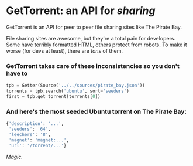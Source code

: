 # GetTorrent: an API for *sharing*

GetTorrent is an API for peer to peer file sharing sites like The Pirate Bay.

File sharing sites are awesome, but they're a total pain for developers.
Some have terribly formatted HTML, others protect from robots.
To make it worse (for devs at least), there are *tons* of them.

### GetTorrent takes care of these inconsistencies so you don't have to
```python
tpb = Getter(Source('../../sources/pirate_bay.json'))
torrents = tpb.search('ubuntu', sort='seeders')
first = tpb.get_torrent(torrents[0])
```
### And here's the most seeded Ubuntu torrent on The Pirate Bay:
```python
{'description': '...',
 'seeders': '64',
 'leechers': '8',
 'magnet': 'magnet:...',
 'url': '/torrent/...'}
```

*Magic.*
